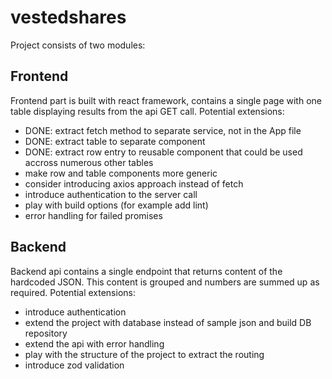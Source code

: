 # vestedshares

Project consists of two modules:

## Frontend
Frontend part is built with react framework, contains a single page with one table displaying results from the api GET call.
Potential extensions:
- DONE: extract fetch method to separate service, not in the App file
- DONE: extract table to separate component
- DONE: extract row entry to reusable component that could be used accross numerous other tables
- make row and table components more generic
- consider introducing axios approach instead of fetch
- introduce authentication to the server call
- play with build options (for example add lint)
- error handling for failed promises

## Backend
Backend api contains a single endpoint that returns content of the hardcoded JSON. This content is grouped and numbers are summed up as required.
Potential extensions:
- introduce authentication
- extend the project with database instead of sample json and build DB repository
- extend the api with error handling
- play with the structure of the project to extract the routing
- introduce zod validation

